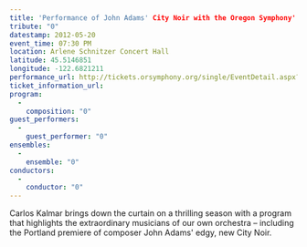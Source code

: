 ```yaml
---
title: 'Performance of John Adams' City Noir with the Oregon Symphony'
tribute: "0"
datestamp: 2012-05-20
event_time: 07:30 PM
location: Arlene Schnitzer Concert Hall
latitude: 45.5146851
longitude: -122.6821211
performance_url: http://tickets.orsymphony.org/single/EventDetail.aspx?p=1652
ticket_information_url: 
program: 
  -
    composition: "0"
guest_performers: 
  -
    guest_performer: "0"
ensembles: 
  -
    ensemble: "0"
conductors: 
  -
    conductor: "0"
---
```

Carlos Kalmar brings down the curtain on a thrilling season with a program that highlights the extraordinary musicians of our own orchestra &#8211; including the Portland premiere of composer John Adams' edgy, new City Noir.